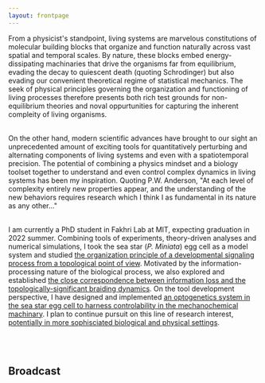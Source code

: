 ```yaml
---
layout: frontpage
---
```

<head>
<style>
.center {
  text-align: center;
}
</style>
</head>

<body>

From a physicist's standpoint, living systems are marvelous constitutions of molecular building blocks that organize and function naturally across vast spatial and temporal scales. By nature, these blocks embed energy-dissipating machinaries that drive the organisms far from equilibrium, evading the decay to quiescent death (quoting Schrodinger) but also evading our convenient theoretical regime of statistical mechanics. The seek of physical principles governing the organization and functioning of living processes therefore presents both rich test grounds for non-equilibrium theories and noval oppurtunities for capturing the inherent compleity of living organisms.
<br><br>

On the other hand, modern scientific advances have brought to our sight an unprecedented amount of exciting tools for quantitatively perturbing and alternating components of living systems and even with a spatiotemporal precision. The potential of combining a physics mindset and a biology toolset together to understand and even control complex dynamics in living systems has been my inspiration. Quoting P.W. Anderson, "At each level of complexity entirely new properties appear, and the understanding of the new behaviors requires research which I think I as fundamental in its nature as any other..."
<br><br>

I am currently a PhD student in Fakhri Lab at MIT, expecting graduation in 2022 summer. Combining tools of experiments, theory-driven analyses and numerical simulations, I took the sea star (_P. Miniata_) egg cell as a model system and studied <a href="\research-page.html">the organization principle of a developmental signaling process from a topological point of view</a>. Motivated by the information-processing nature of the biological process, we also explored and established <a href="\research-page.html">the close correspondence between information loss and the topologically-significant braiding dynamics</a>. On the tool development perspective, I have designed and implemented <a href="\research-page.html">an optogenetics system in the sea star egg cell to harness controlability in the mechanochemical machinary</a>. I plan to continue pursuit on this line of research interest, <a href="\research-page.html">potentially in more sophisciated biological and physical settings</a>.

<br><br>



</body>

## Broadcast

<!--The simple fact that living organisms are structured by building blocks that function in such an organized fashion across multiple spatial and temporal scales has been inspiring.-->


<!--Text can be **bold**, _italic_, or ~~strikethrough~~.

There should be whitespace between paragraphs.

There should be whitespace between paragraphs. We recommend including a README, or a file with information about your project.-->


<!--


# Header 1

This is a normal paragraph following a header. GitHub is a code hosting platform for version control and collaboration. It lets you and others work together on projects from anywhere.

## Header 2

> This is a blockquote following a header.
>
> When something is important enough, you do it even if the odds are not in your favor.

### Header 3

```js
// Javascript code with syntax highlighting.
var fun = function lang(l) {
  dateformat.i18n = require('./lang/' + l)
  return true;
}
```

```ruby
# Ruby code with syntax highlighting
GitHubPages::Dependencies.gems.each do |gem, version|
  s.add_dependency(gem, "= #{version}")
end
```

#### Header 4

*   This is an unordered list following a header.
*   This is an unordered list following a header.
*   This is an unordered list following a header.

##### Header 5

1.  This is an ordered list following a header.
2.  This is an ordered list following a header.
3.  This is an ordered list following a header.

###### Header 6

| head1        | head two          | three |
|:-------------|:------------------|:------|
| ok           | good swedish fish | nice  |
| out of stock | good and plenty   | nice  |
| ok           | good `oreos`      | hmm   |
| ok           | good `zoute` drop | yumm  |

### There's a horizontal rule below this.

* * *

### Here is an unordered list:

*   Item foo
*   Item bar
*   Item baz
*   Item zip

### And an ordered list:

1.  Item one
1.  Item two
1.  Item three
1.  Item four

### And a nested list:

- level 1 item
  - level 2 item
  - level 2 item
    - level 3 item
    - level 3 item
- level 1 item
  - level 2 item
  - level 2 item
  - level 2 item
- level 1 item
  - level 2 item
  - level 2 item
- level 1 item

### Small image

![Octocat](https://github.githubassets.com/images/icons/emoji/octocat.png)

### Large image

![Branching](https://guides.github.com/activities/hello-world/branching.png)


### Definition lists can be used with HTML syntax.

<dl>
<dt>Name</dt>
<dd>Godzilla</dd>
<dt>Born</dt>
<dd>1952</dd>
<dt>Birthplace</dt>
<dd>Japan</dd>
<dt>Color</dt>
<dd>Green</dd>
</dl>

```
Long, single-line code blocks should not wrap. They should horizontally scroll if they are too long. This line should be long enough to demonstrate this.
```

```
The final element.
```
-->